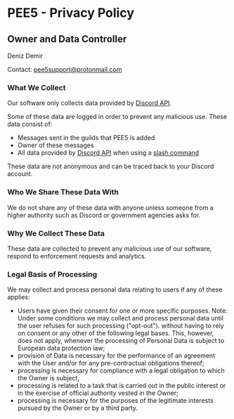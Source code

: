 # PEE5 - Privacy Policy

## Owner and Data Controller
Deniz Demir

Contact: pee5support@protonmail.com

### What We Collect

Our software only collects data provided by [Discord API](https://discord.com/developers/docs/).

Some of these data are logged in order to prevent any malicious use. These data consist of:
- Messages sent in the guilds that PEE5 is added
- Owner of these messages
- All data provided by [Discord API](https://discord.com/developers/docs/) when using a [slash command](https://support.discord.com/hc/en-us/articles/1500000368501-Slash-Commands-FAQ)

These data are not anonymous and can be traced back to your Discord account.

### Who We Share These Data With

We do not share any of these data with anyone unless someone from a higher authority such as Discord or government agencies asks for.

### Why We Collect These Data

These data are collected to prevent any malicious use of our software, respond to enforcement requests and analytics.

### Legal Basis of Processing

We may collect and process personal data relating to users if any of these applies:
- Users have given their consent for one or more specific purposes. Note: Under some conditions we may collect and process personal data
  until the user refuses for such processing ("opt-out"). without having to rely on consent or any other of the following legal bases.
  This, however, does not apply, whenever the processing of Personal Data is subject to European data protection law;
- provision of Data is necessary for the performance of an agreement with the User and/or for any pre-contractual obligations thereof;
- processing is necessary for compliance with a legal obligation to which the Owner is subject;
- processing is related to a task that is carried out in the public interest or in the exercise of official authority vested in the Owner;
- processing is necessary for the purposes of the legitimate interests pursued by the Owner or by a third party.
